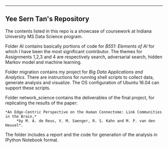 -------------------------
Yee Sern Tan's Repository
-------------------------

The contents listed in this repo is a showcase of coursework at Indiana University MS Data Science program.

Folder AI contains basically portions of code for *B551: Elements of AI* for which I have been the most significant contributor. The themes for Assignments 1,2,3 and 4 are respectively search, adversarial search, hidden Markov model and machine learning.

Folder migration contains my project for *Big Data Applications and Analytics*. There are instructions for running shell scripts to collect data, generate analysis and visualize. The OS configuration of Ubuntu 16.04 can support these scripts.

Folder network_science contains the deliverables of the final project, for replicating the results of the paper:

    *An Edge-Centric Perspective on the Human Connectome: Link Communities in the Brain,* 
         *by M. A. de Reus, V. M. Saenger, R. S. Kahn and M. P. van den Heuvel*. 

The folder includes a report and the code for generation of the analysis in IPython Notebook format.
